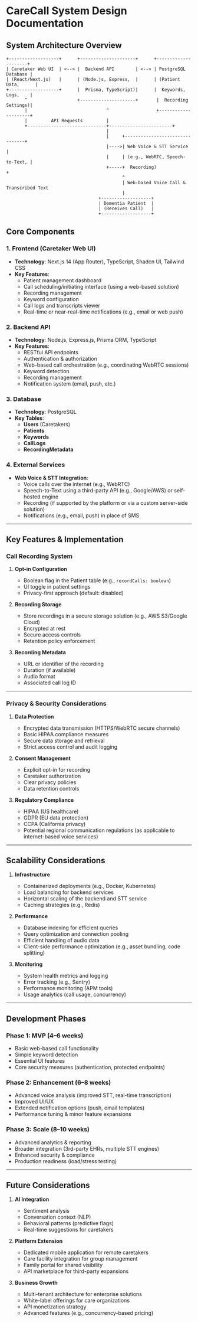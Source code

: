 # CareCall System Design Documentation

## System Architecture Overview

    +-------------------+      +---------------------+      +---------------------+
    | Caretaker Web UI  | <--> |  Backend API        | <--> | PostgreSQL Database |
    | (React/Next.js)   |      | (Node.js, Express,  |      | (Patient Data,      |
    +-------------------+      |  Prisma, TypeScript)|      |  Keywords, Logs,    |
           ^                   +---------------------+       |  Recording Settings)|
           |                              ^                  +---------------------+
           |         API Requests         |
           +------------------------------+------------------------+
                                          |
                                          |     +--------------------------------+
                                          |---->| Web Voice & STT Service        |
                                          |     | (e.g., WebRTC, Speech-to-Text, |
                                          +-----+  Recording)                    +
                                                ^
                                                | Web-based Voice Call & Transcribed Text
                                                |
                                       +-------------------+
                                       | Dementia Patient  |
                                       | (Receives Call)   |
                                       +-------------------+

## Core Components

### 1. Frontend (Caretaker Web UI)
- **Technology**: Next.js 14 (App Router), TypeScript, Shadcn UI, Tailwind CSS  
- **Key Features**:
  - Patient management dashboard  
  - Call scheduling/initiating interface (using a web-based solution)  
  - Recording management  
  - Keyword configuration  
  - Call logs and transcripts viewer  
  - Real-time or near-real-time notifications (e.g., email or web push)

### 2. Backend API
- **Technology**: Node.js, Express.js, Prisma ORM, TypeScript  
- **Key Features**:
  - RESTful API endpoints  
  - Authentication & authorization  
  - Web-based call orchestration (e.g., coordinating WebRTC sessions)  
  - Keyword detection  
  - Recording management  
  - Notification system (email, push, etc.)

### 3. Database
- **Technology**: PostgreSQL  
- **Key Tables**:
  - **Users** (Caretakers)  
  - **Patients**  
  - **Keywords**  
  - **CallLogs**  
  - **RecordingMetadata**  

### 4. External Services
- **Web Voice & STT Integration**:
  - Voice calls over the internet (e.g., WebRTC)  
  - Speech-to-Text using a third-party API (e.g., Google/AWS) or self-hosted engine  
  - Recording (if supported by the platform or via a custom server-side solution)  
  - Notifications (e.g., email, push) in place of SMS

---

## Key Features & Implementation

### Call Recording System

1. **Opt-in Configuration**  
   - Boolean flag in the Patient table (e.g., `recordCalls: boolean`)  
   - UI toggle in patient settings  
   - Privacy-first approach (default: disabled)

2. **Recording Storage**  
   - Store recordings in a secure storage solution (e.g., AWS S3/Google Cloud)  
   - Encrypted at rest  
   - Secure access controls  
   - Retention policy enforcement

3. **Recording Metadata**  
   - URL or identifier of the recording  
   - Duration (if available)  
   - Audio format  
   - Associated call log ID

---

### Privacy & Security Considerations

1. **Data Protection**  
   - Encrypted data transmission (HTTPS/WebRTC secure channels)  
   - Basic HIPAA compliance measures  
   - Secure data storage and retrieval  
   - Strict access control and audit logging

2. **Consent Management**  
   - Explicit opt-in for recording  
   - Caretaker authorization  
   - Clear privacy policies  
   - Data retention controls

3. **Regulatory Compliance**  
   - HIPAA (US healthcare)  
   - GDPR (EU data protection)  
   - CCPA (California privacy)  
   - Potential regional communication regulations (as applicable to internet-based voice services)

---

## Scalability Considerations

1. **Infrastructure**  
   - Containerized deployments (e.g., Docker, Kubernetes)  
   - Load balancing for backend services  
   - Horizontal scaling of the backend and STT service  
   - Caching strategies (e.g., Redis)

2. **Performance**  
   - Database indexing for efficient queries  
   - Query optimization and connection pooling  
   - Efficient handling of audio data  
   - Client-side performance optimization (e.g., asset bundling, code splitting)

3. **Monitoring**  
   - System health metrics and logging  
   - Error tracking (e.g., Sentry)  
   - Performance monitoring (APM tools)  
   - Usage analytics (call usage, concurrency)

---

## Development Phases

### Phase 1: MVP (4–6 weeks)
- Basic web-based call functionality  
- Simple keyword detection  
- Essential UI features  
- Core security measures (authentication, protected endpoints)

### Phase 2: Enhancement (6–8 weeks)
- Advanced voice analysis (improved STT, real-time transcription)  
- Improved UI/UX  
- Extended notification options (push, email templates)  
- Performance tuning & minor feature expansions

### Phase 3: Scale (8–10 weeks)
- Advanced analytics & reporting  
- Broader integration (3rd-party EHRs, multiple STT engines)  
- Enhanced security & compliance  
- Production readiness (load/stress testing)

---

## Future Considerations

1. **AI Integration**  
   - Sentiment analysis  
   - Conversation context (NLP)  
   - Behavioral patterns (predictive flags)  
   - Real-time suggestions for caretakers

2. **Platform Extension**  
   - Dedicated mobile application for remote caretakers  
   - Care facility integration for group management  
   - Family portal for shared visibility  
   - API marketplace for third-party expansions

3. **Business Growth**  
   - Multi-tenant architecture for enterprise solutions  
   - White-label offerings for care organizations  
   - API monetization strategy  
   - Advanced features (e.g., concurrency-based pricing)
